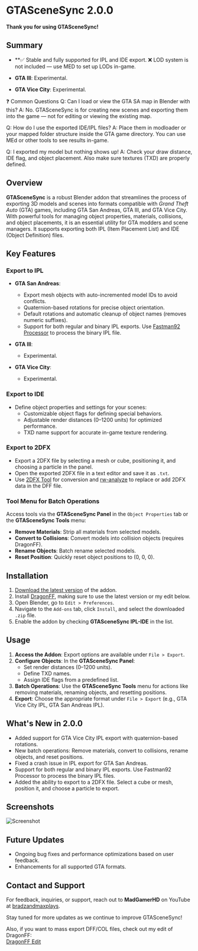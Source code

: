 # GTASceneSync 2.0.0

**Thank you for using GTASceneSync!**

## Summary
- **✅ Stable and fully supported for IPL and IDE export.
❌ LOD system is not included — use MED to set up LODs in-game.

- **GTA III**: Experimental.  
- **GTA Vice City**: Experimental.

❓ Common Questions
Q: Can I load or view the GTA SA map in Blender with this?
A: No. GTASceneSync is for creating new scenes and exporting them into the game — not for editing or viewing the existing map.

Q: How do I use the exported IDE/IPL files?
A: Place them in modloader or your mapped folder structure inside the GTA game directory. You can use MEd or other tools to see results in-game.

Q: I exported my model but nothing shows up!
A: Check your draw distance, IDE flag, and object placement. Also make sure textures (TXD) are properly defined.

## Overview
**GTASceneSync** is a robust Blender addon that streamlines the process of exporting 3D models and scenes into formats compatible with *Grand Theft Auto* (GTA) games, including GTA San Andreas, GTA III, and GTA Vice City. With powerful tools for managing object properties, materials, collisions, and object placements, it is an essential utility for GTA modders and scene managers. It supports exporting both IPL (Item Placement List) and IDE (Object Definition) files.

## Key Features

### **Export to IPL**
- **GTA San Andreas**:  
  - Export mesh objects with auto-incremented model IDs to avoid conflicts.  
  - Quaternion-based rotations for precise object orientation.  
  - Default rotations and automatic cleanup of object names (removes numeric suffixes).  
  - Support for both regular and binary IPL exports. Use [Fastman92 Processor](https://gtaforums.com/topic/857375-fastman92-processor/) to process the binary IPL file.

- **GTA III**:  
  - Experimental.

- **GTA Vice City**:  
  - Experimental.

### **Export to IDE**
- Define object properties and settings for your scenes:  
  - Customizable object flags for defining special behaviors.  
  - Adjustable render distances (0–1200 units) for optimized performance.  
  - TXD name support for accurate in-game texture rendering.

### **Export to 2DFX**
- Export a 2DFX file by selecting a mesh or cube, positioning it, and choosing a particle in the panel.  
- Open the exported 2DFX file in a text editor and save it as `.txt`.  
- Use [2DFX Tool](https://github.com/MadGamerHD/2DFX-Tool) for conversion and [rw-analyze](https://github.com/andrenanninga/mashed/tree/master/tools/rw-analyze) to replace or add 2DFX data in the DFF file.

### **Tool Menu for Batch Operations**
Access tools via the **GTASceneSync Panel** in the `Object Properties` tab or the **GTASceneSync Tools** menu:  
- **Remove Materials**: Strip all materials from selected models.  
- **Convert to Collisions**: Convert models into collision objects (requires DragonFF).  
- **Rename Objects**: Batch rename selected models.  
- **Reset Position**: Quickly reset object positions to (0, 0, 0).

## Installation
1. [Download the latest version](https://github.com/MadGamerHD/GTASceneSync/archive/refs/heads/main.zip) of the addon.  
2. Install [DragonFF](https://github.com/Parik27/DragonFF), making sure to use the latest version or my edit below.  
3. Open Blender, go to `Edit > Preferences`.  
4. Navigate to the `Add-ons` tab, click `Install`, and select the downloaded `.zip` file.  
5. Enable the addon by checking **GTASceneSync IPL-IDE** in the list.

## Usage
1. **Access the Addon**: Export options are available under `File > Export`.  
2. **Configure Objects**: In the **GTASceneSync Panel**:  
   - Set render distances (0–1200 units).  
   - Define TXD names.  
   - Assign IDE flags from a predefined list.  
3. **Batch Operations**: Use the **GTASceneSync Tools** menu for actions like removing materials, renaming objects, and resetting positions.  
4. **Export**: Choose the appropriate format under `File > Export` (e.g., GTA Vice City IPL, GTA San Andreas IPL).

## What's New in 2.0.0
- Added support for GTA Vice City IPL export with quaternion-based rotations.  
- New batch operations: Remove materials, convert to collisions, rename objects, and reset positions.  
- Fixed a crash issue in IPL export for GTA San Andreas.  
- Support for both regular and binary IPL exports. Use Fastman92 Processor to process the binary IPL files.  
- Added the ability to export to a 2DFX file. Select a cube or mesh, position it, and choose a particle to export.

## Screenshots
![Screenshot](https://github.com/user-attachments/assets/96cf2f99-d6db-4573-9a14-0c6eaaebaa42)

## Future Updates
- Ongoing bug fixes and performance optimizations based on user feedback.  
- Enhancements for all supported GTA formats.

## Contact and Support
For feedback, inquiries, or support, reach out to **MadGamerHD** on YouTube at [bradzandmaxplays](https://www.youtube.com/@bradzandmaxplays).  

Stay tuned for more updates as we continue to improve GTASceneSync!

Also, if you want to mass export DFF/COL files, check out my edit of DragonFF:  
[DragonFF Edit](https://github.com/MadGamerHD/DragonFF-Edit)

